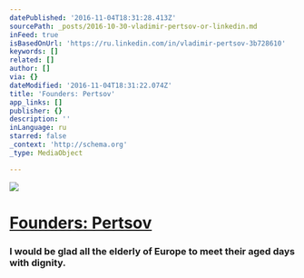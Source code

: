 ```yaml
---
datePublished: '2016-11-04T18:31:28.413Z'
sourcePath: _posts/2016-10-30-vladimir-pertsov-or-linkedin.md
inFeed: true
isBasedOnUrl: 'https://ru.linkedin.com/in/vladimir-pertsov-3b728610'
keywords: []
related: []
author: []
via: {}
dateModified: '2016-11-04T18:31:22.074Z'
title: 'Founders: Pertsov'
app_links: []
publisher: {}
description: ''
inLanguage: ru
starred: false
_context: 'http://schema.org'
_type: MediaObject

---
```

![](https://the-grid-user-content.s3-us-west-2.amazonaws.com/29c7c18a-4f74-4e7e-ae54-1259bf91f431.png)

# [Founders: Pertsov][0]

### I would be glad all the elderly of Europe to meet their aged days with dignity.

[0]: https://ru.linkedin.com/in/vladimir-pertsov-3b728610 "Founders: Pertsov"